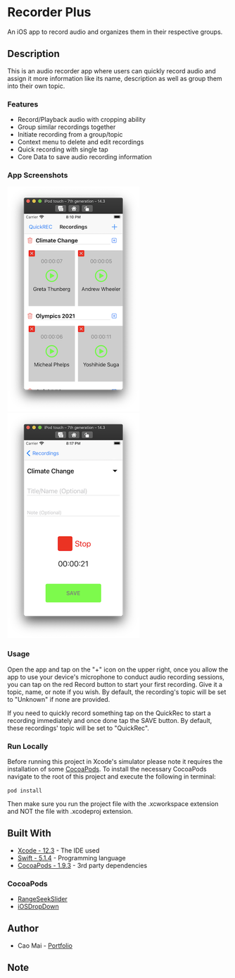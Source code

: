 # Recorder Plus
An iOS app to record audio and organizes them in their respective groups.

## Description
This is an audio recorder app where users can quickly record audio and assign it more information like its name, description as well as group them into their own topic.

### Features
* Record/Playback audio with cropping ability
* Group similar recordings together 
* Initiate recording from a group/topic
* Context menu to delete and edit recordings
* Quick recording with single tap
* Core Data to save audio recording information

### App Screenshots
![](Screenshots/image1.png) ![](Screenshots/image2.png)


### Usage
Open the app and tap on the "+" icon on the upper right, once you allow the app to use your device's microphone to conduct audio recording sessions, you can tap on the red Record button to start your first recording. Give it a topic, name, or note if you wish. By default, the recording's topic will be set to "Unknown" if none are provided.

If you need to quickly record something tap on the QuickRec to start a recording immediately and once done tap the SAVE button. By default, these recordings' topic will be set to "QuickRec".

### Run Locally
Before running this project in Xcode's simulator please note it requires the installation of some [CocoaPods](https://cocoapods.org/). To install the necessary CocoaPods navigate to the root of this project and execute the following in terminal:

`pod install`

Then make sure you run the project file with the .xcworkspace extension and NOT the file with .xcodeproj extension.

## Built With
* [Xcode - 12.3](https://developer.apple.com/xcode/) - The IDE used
* [Swift - 5.1.4](https://developer.apple.com/swift/) - Programming language
* [CocoaPods - 1.9.3](https://cocoapods.org/) - 3rd party dependencies

### CocoaPods
* [RangeSeekSlider](https://github.com/WorldDownTown/RangeSeekSlider)
* [iOSDropDown](https://cocoapods.org/pods/iOSDropDown)

## Author
* Cao Mai - [Portfolio](https://www.makeschool.com/portfolio/Cao-Mai)

## Note
